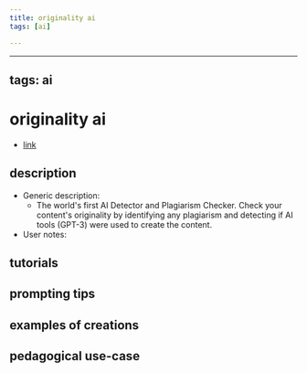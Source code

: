 ```yaml
---
title: originality ai
tags: [ai]

---
```


---
tags: ai 
---


# originality ai


* [link](https://app.originality.ai/signup?lmref=FZE0uQ)

## description
* Generic description: 
    * The world's first AI Detector and Plagiarism Checker. Check your content's originality by identifying any plagiarism and detecting if AI tools (GPT-3) were used to create the content.
* User notes:

## tutorials

## prompting tips

## examples of creations 

## pedagogical use-case 